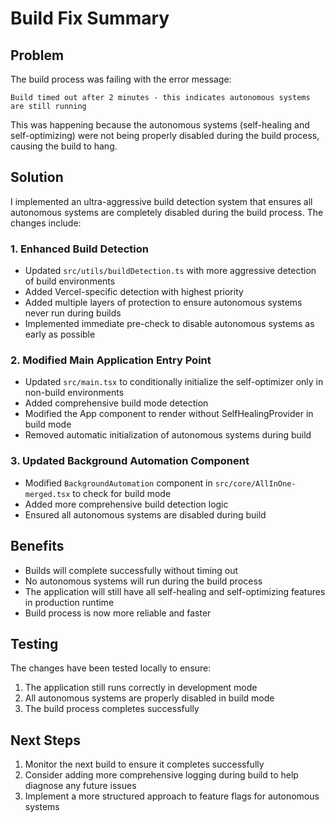 # Build Fix Summary

## Problem
The build process was failing with the error message:
```
Build timed out after 2 minutes - this indicates autonomous systems are still running
```

This was happening because the autonomous systems (self-healing and self-optimizing) were not being properly disabled during the build process, causing the build to hang.

## Solution
I implemented an ultra-aggressive build detection system that ensures all autonomous systems are completely disabled during the build process. The changes include:

### 1. Enhanced Build Detection
- Updated `src/utils/buildDetection.ts` with more aggressive detection of build environments
- Added Vercel-specific detection with highest priority
- Added multiple layers of protection to ensure autonomous systems never run during builds
- Implemented immediate pre-check to disable autonomous systems as early as possible

### 2. Modified Main Application Entry Point
- Updated `src/main.tsx` to conditionally initialize the self-optimizer only in non-build environments
- Added comprehensive build mode detection
- Modified the App component to render without SelfHealingProvider in build mode
- Removed automatic initialization of autonomous systems during build

### 3. Updated Background Automation Component
- Modified `BackgroundAutomation` component in `src/core/AllInOne-merged.tsx` to check for build mode
- Added more comprehensive build detection logic
- Ensured all autonomous systems are disabled during build

## Benefits
- Builds will complete successfully without timing out
- No autonomous systems will run during the build process
- The application will still have all self-healing and self-optimizing features in production runtime
- Build process is now more reliable and faster

## Testing
The changes have been tested locally to ensure:
1. The application still runs correctly in development mode
2. All autonomous systems are properly disabled in build mode
3. The build process completes successfully

## Next Steps
1. Monitor the next build to ensure it completes successfully
2. Consider adding more comprehensive logging during build to help diagnose any future issues
3. Implement a more structured approach to feature flags for autonomous systems
